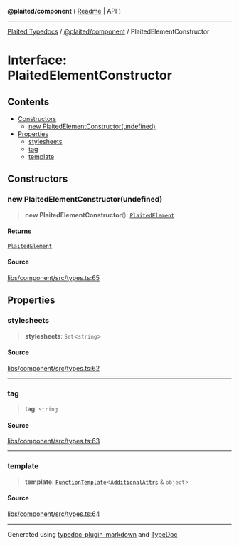 **@plaited/component** ( [Readme](../README.md) \| API )

***

[Plaited Typedocs](../../../modules.md) / [@plaited/component](../modules.md) / PlaitedElementConstructor

# Interface: PlaitedElementConstructor

## Contents

- [Constructors](PlaitedElementConstructor.md#constructors)
  - [new PlaitedElementConstructor(undefined)](PlaitedElementConstructor.md#new-plaitedelementconstructorundefined)
- [Properties](PlaitedElementConstructor.md#properties)
  - [stylesheets](PlaitedElementConstructor.md#stylesheets)
  - [tag](PlaitedElementConstructor.md#tag)
  - [template](PlaitedElementConstructor.md#template)

## Constructors

### new PlaitedElementConstructor(undefined)

> **new PlaitedElementConstructor**(): [`PlaitedElement`](PlaitedElement.md)

#### Returns

[`PlaitedElement`](PlaitedElement.md)

#### Source

[libs/component/src/types.ts:65](https://github.com/plaited/plaited/blob/317e868/libs/component/src/types.ts#L65)

## Properties

### stylesheets

> **stylesheets**: `Set`\<`string`\>

#### Source

[libs/component/src/types.ts:62](https://github.com/plaited/plaited/blob/317e868/libs/component/src/types.ts#L62)

***

### tag

> **tag**: `string`

#### Source

[libs/component/src/types.ts:63](https://github.com/plaited/plaited/blob/317e868/libs/component/src/types.ts#L63)

***

### template

> **template**: [`FunctionTemplate`](../../jsx/index/type-aliases/FunctionTemplate.md)\<[`AdditionalAttrs`](../../jsx/index/interfaces/AdditionalAttrs.md) & `object`\>

#### Source

[libs/component/src/types.ts:64](https://github.com/plaited/plaited/blob/317e868/libs/component/src/types.ts#L64)

***

Generated using [typedoc-plugin-markdown](https://www.npmjs.com/package/typedoc-plugin-markdown) and [TypeDoc](https://typedoc.org/)
